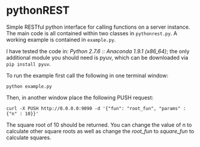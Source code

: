 pythonREST
==========

Simple RESTful python interface for calling functions on a server instance. The main code is all contained within two classes in `pythonrest.py`. A working example is contained in `example.py`.

I have tested the code in: *Python 2.7.6 :: Anaconda 1.9.1 (x86_64)*; the only additional module you should need is pyuv, which can be downloaded via `pip install pyuv`.

To run the example first call the following in one terminal window:

```
python example.py
```

Then, in another window place the following PUSH request:

```
curl -X PUSH http://0.0.0.0:9090 -d '{"fun": "root_fun", "params" : {"n" : 10}}'
```

The square root of 10 should be returned. You can change the value of n to calculate other square roots as well as change the *root_fun* to *square_fun* to calculate squares.
